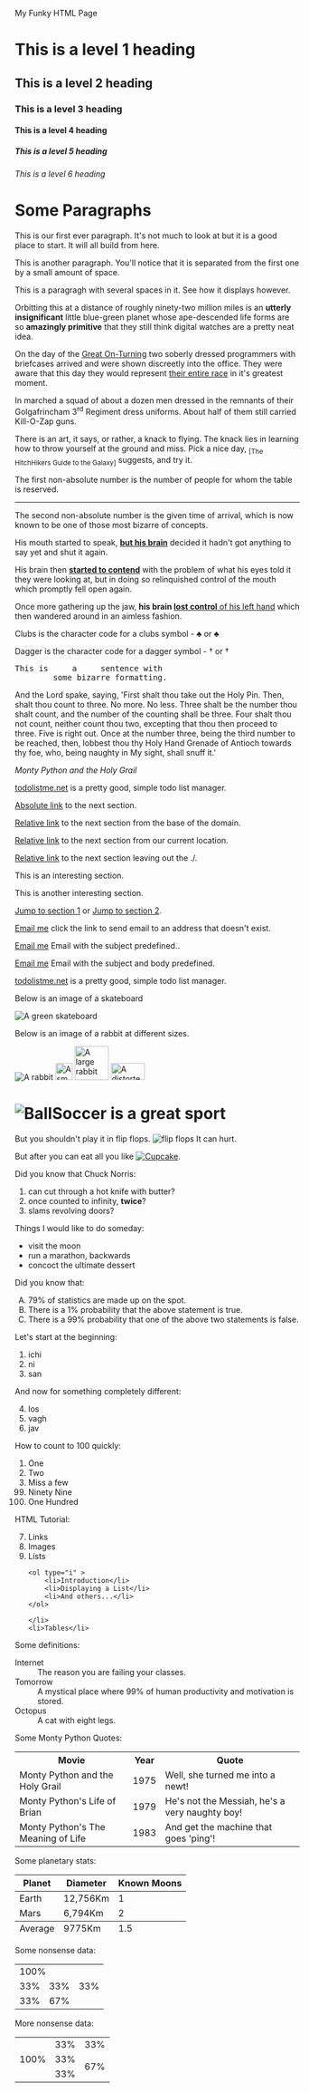 My Funky HTML Page
<h1>This is a level 1 heading</h1>
<h2>This is a level 2 heading</h2>
<h3>This is a level 3 heading</h3>
<h4>This is a level 4 heading</h4>
<h5>This is a level 5 heading</h5>
<h6>This is a level 6 heading</h6>

<h1>Some Paragraphs</h1>

<p>This is our first ever paragraph. It's not much to look at but it is a good place to start. It will all build from here.</p>

<p>This is another paragraph. You'll notice that it is separated from the first one by a small amount of space.</p>

<p>This is a paragragh    with several spaces in it. See how it displays however.</p>

<p>Orbitting this at a distance of roughly ninety-two million miles is an <b>utterly insignificant</b> little blue-green planet whose ape-descended life forms are so <b>amazingly primitive</b> that they still think digital watches are a pretty neat idea.</p>

<p>On the day of the <u>Great On-Turning</u> two soberly dressed programmers with briefcases arrived and were shown discreetly into the office. They were aware that this day they would represent <u>their entire race</u> in it's greatest moment.</p>

<p>In marched a squad of about a dozen men dressed in the remnants of their Golgafrincham 3<sup>rd</sup> Regiment dress uniforms. About half of them still carried Kill-O-Zap guns.</p>

<p>There is an art, it says, or rather, a knack to flying. The knack lies in learning how to throw yourself at the ground and miss. Pick a nice day, <sub>[The HitchHikers Guide to the Galaxy]</sub> suggests, and try it.</p>

<p>The first non-absolute number is the number of people for whom the table is reserved.</p>

<hr>

<p>The second non-absolute number is the given time of arrival, which is now known to be one of those most bizarre of concepts.</p>

<p>His mouth started to speak, <b><u>but his brain</u></b> decided it hadn't got anything to say yet and shut it again.</p>

<p>His brain then <b><u>started to contend</b></u> with the problem of what his eyes told it they were looking at, but in doing so relinquished control of the mouth which promptly fell open again.</p>

<p>Once more gathering up the jaw, <b>his brain <u>lost control</b> of his left hand</u> which then wandered around in an aimless fashion.</p>

<p>Clubs is the character code for a clubs symbol - &clubs; or &#9827;</p>

<p>Dagger is the character code for a dagger symbol - &dagger; or &#8224;</p>

<pre>
This is     a     sentence with
        some bizarre formatting.
</pre>

<p>And the Lord spake, saying, 'First shalt thou take out the Holy Pin. Then, shalt thou count to three. No more. No less. Three shalt be the number thou shalt count, and the number of the counting shall be three. Four shalt thou not count, neither count thou two, excepting that thou then proceed to three. Five is right out. Once at the number three, being the third number to be reached, then, lobbest thou thy Holy Hand Grenade of Antioch towards thy foe, who, being naughty in My sight, shall snuff it.'</p>

<!-- Comment -->

<p><i>Monty Python and the Holy Grail</i></p>

<p><a href="http://todolistme.net">todolistme.net</a> is a pretty good, simple todo list manager.</p>

<p><a href="http://ryanstutorials.net/html-tutorial/html-images.php">Absolute link</a> to the next section.</p>

<p><a href="/html-tutorial/html-images.php">Relative link</a> to the next section from the base of the domain.</p>

<p><a href="./html-images.php">Relative link</a> to the next section from our current location.</p>

<p><a href="html-images.php">Relative link</a> to the next section leaving out the ./.</p>

<a name="mysection1"></a><p>This is an interesting section.</p>

<p id="mysection2">This is another interesting section.</p>

<p><a href="./html-links.php#mysection1">Jump to section 1</a> or <a href="#mysection2">Jump to section 2</a>.</p>

<p><a href="mailto:ryan@nowhere.net">Email me</a> click the link to send email to an address that doesn't exist.</p>

<p><a href="mailto:ryan@nowhere.net?subject=An important message">Email me</a> Email with the subject predefined..</p>

<p><a href="mailto:ryan@nowhere.net?subject=An important message&body=Not really that important">Email me</a> Email with the subject and body predefined.</p>

<p><a href="http://todolistme.net" title="Keep yourself organised">todolistme.net</a> is a pretty good, simple todo list manager.</p>

<p>Below is an image of a skateboard</p>

<img src="./img/skateboard.png" alt="A green skateboard" >

<p>Below is an image of a rabbit at different sizes.</p>

<img src="./img/rabbit.png" alt="A rabbit" >

<img src="./img/rabbit.png" alt="A small rabbit" width="30px" height="30px" >

<img src="./img/rabbit.png" alt="A large rabbit" width="60px" height="60px" >

<img src="./img/rabbit.png" alt="A distorted rabbit" width="60px" height="30px" >

<h1><img src="./img/soccerball.png" alt="Ball" >Soccer is a great sport</h1>

<p>But you shouldn't play it in flip flops. <img src="./img/thongs.png" alt="flip flops" > It can hurt.</p>

<p>But after you can eat all you like <a href="http://greatcupcakes.com" > <img src="./img/cupcake.png" alt="Cupcake" ></a>.</p>

<p>Did you know that Chuck Norris:</p>

<ol>
	<li>can cut through a hot knife with butter?</li>
	<li>once counted to infinity, <b>twice</b>?</li>
	<li>slams revolving doors?</li>
</ol>

<p>Things I would like to do someday:</p>

<ul>
	<li>visit the moon</li>
	<li>run a marathon, backwards</li>
	<li>concoct the ultimate dessert</li>
</ul>

<p>Did you know that:</p>

<ol type="A" >
	<li>79% of statistics are made up on the spot.</li>
	<li>There is a 1% probability that the above statement is true.</li>
	<li>There is a 99% probability that one of the above two statements is false.</li>
</ol>

<p>Let's start at the beginning:</p>

<ol>
	<li>ichi</li>
	<li>ni</li>
	<li>san</li>
</ol>

<p>And now for something completely different:</p>

<ol start="4" >
	<li>los</li>
	<li>vagh</li>
	<li>jav</li>
</ol>

<p>How to count to 100 quickly:</p>

<ol>
	<li>One</li>
	<li>Two</li>
	<li>Miss a few</li>
	<li value="99" >Ninety Nine</li>
	<li>One Hundred</li>
</ol>

<p>HTML Tutorial:</p>

<ol>
	<li value="7" >Links</li>
	<li>Images</li>
	<li>Lists
	
	<ol type="i" >
		<li>Introduction</li>
		<li>Displaying a List</li>
		<li>And others...</li>
	</ol>
	
	</li>
	<li>Tables</li>
</ol>

<p>Some definitions:</p>

<dl>
	<dt>Internet</dt>
		<dd>The reason you are failing your classes.</dd>
	<dt>Tomorrow</dt>
		<dd>A mystical place where 99% of human productivity and motivation is stored.</dd>
	<dt>Octopus</dt>
		<dd>A cat with eight legs.</dd>
</dl>

<p>Some Monty Python Quotes:</p>

<table>
	<tr>
		<th>Movie</th>
		<th>Year</th>
		<th>Quote</th>
	</tr>
	<tr>
		<td>Monty Python and the Holy Grail</td>
		<td>1975</td>
		<td>Well, she turned me into a newt!</td>
	</tr>
	<tr>
		<td>Monty Python's Life of Brian</td>
		<td>1979</td>
		<td>He's not the Messiah, he's a very naughty boy!</td>
	</tr>
	<tr>
		<td>Monty Python's The Meaning of Life</td>
		<td>1983</td>
		<td>And get the machine that goes 'ping'!</td>
	</tr>
</table>

<p>Some planetary stats:</p>

<table>
	<thead>
		<tr>
			<th>Planet</th>
			<th>Diameter</th>
			<th>Known Moons</th>
		</tr>
	</thead>
	<tbody>
		<tr>
			<td>Earth</td>
			<td>12,756Km</td>
			<td>1</td>
		</tr>
		<tr>
			<td>Mars</td>
			<td>6,794Km</td>
			<td>2</td>
		</tr>
	</tbody>
	<tfoot>
		<tr>
			<td>Average</td>
			<td>9775Km</td>
			<td>1.5</td>
		</tr>
	</tfoot>
</table>

<p>Some nonsense data:</p>

<table>
	<tr>
		<td colspan="3">100%</td>
	</tr>
	<tr>
		<td>33%</td>
		<td>33%</td>
		<td>33%</td>
	</tr>
	<tr>
		<td>33%</td>
		<td colspan="2">67%</td>
	</tr>
</table>

<p>More nonsense data:</p>

<table>
	<tr>
		<td rowspan="3">100%</td>
		<td>33%</td>
		<td>33%</td>
	</tr>
	<tr>
		<td>33%</td>
		<td rowspan="2">67%</td>
	</tr>
	<tr>
		<td>33%</td>
	</tr>
</table>
